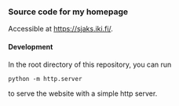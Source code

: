 ### Source code for my homepage

Accessible at https://sjaks.iki.fi/.

#### Development
In the root directory of this repository, you can run
```
python -m http.server
```
to serve the website with a simple http server.
